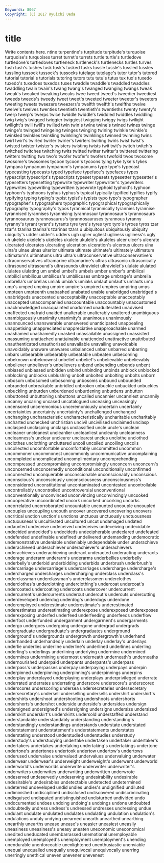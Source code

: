 ```yaml
---
Keywords: 8067 
Copyright: (C) 2017 Ryuichi Ueda
---
```


# title

Write contents here.
ntine turpentine's turpitude turpitude's turquoise turquoise's turquoises turret turret's turrets
turtle turtle's turtledove turtledove's turtledoves turtleneck turtleneck's turtlenecks turtles turves
tush tush's tushes tusk tusk's tusked tusks tussle tussle's tussled
tussles tussling tussock tussock's tussocks tutelage tutelage's tutor tutor's tutored
tutorial tutorial's tutorials tutoring tutors tutu tutu's tutus tux tux's
tuxedo tuxedo's tuxedoes tuxedos tuxes twaddle twaddle's twaddled twaddles twaddling
twain twain's twang twang's twanged twanging twangs tweak tweak's tweaked
tweaking tweaks twee tweed tweed's tweedier tweediest tweeds tweeds's tweedy
tweet tweet's tweeted tweeter tweeter's tweeters tweeting tweets tweezers tweezers's
twelfth twelfth's twelfths twelve twelve's twelves twenties twentieth twentieth's twentieths
twenty twenty's twerp twerp's twerps twice twiddle twiddle's twiddled twiddles
twiddling twig twig's twigged twiggier twiggiest twigging twiggy twigs twilight
twilight's twill twill's twilled twin twin's twine twine's twined twines
twinge twinge's twinged twingeing twinges twinging twining twinkle twinkle's twinkled
twinkles twinkling twinkling's twinklings twinned twinning twins twirl twirl's twirled
twirler twirler's twirlers twirling twirls twist twist's twisted twister twister's
twisters twisting twists twit twit's twitch twitch's twitched twitches twitching
twits twitted twitter twitter's twittered twittering twitters twitting two two's
twofer twofer's twofers twofold twos twosome twosome's twosomes tycoon tycoon's
tycoons tying tyke tyke's tykes tympana tympanum tympanum's tympanums type
type's typecast typecasting typecasts typed typeface typeface's typefaces types typescript
typescript's typescripts typeset typesets typesetter typesetter's typesetters typesetting typewrite typewriter
typewriter's typewriters typewrites typewriting typewritten typewrote typhoid typhoid's typhoon typhoon's
typhoons typhus typhus's typical typically typified typifies typify typifying typing
typing's typist typist's typists typo typo's typographer typographer's typographers typographic
typographical typographically typography typography's typos tyrannical tyrannically tyrannies tyrannise tyrannised
tyrannises tyrannising tyrannosaur tyrannosaur's tyrannosaurs tyrannosaurus tyrannosaurus's tyrannosauruses tyrannous tyranny
tyranny's tyrant tyrant's tyrants tyre tyre's tyres tyro tyro's tyroes
tyros tzar tzar's tzarina tzarina's tzarinas tzars u ubiquitous ubiquitously
ubiquity ubiquity's udder udder's udders ugh uglier ugliest ugliness ugliness's
ugly uh ukelele ukelele's ukeleles ukulele ukulele's ukuleles ulcer ulcer's
ulcerate ulcerated ulcerates ulcerating ulceration ulceration's ulcerous ulcers ulna ulna's
ulnae ulnas ulterior ultimata ultimate ultimate's ultimately ultimatum ultimatum's ultimatums
ultra ultra's ultraconservative ultraconservative's ultraconservatives ultramarine ultramarine's ultras ultrasonic ultrasonically
ultrasound ultrasound's ultrasounds ultraviolet ultraviolet's ululate ululated ululates ululating um
umbel umbel's umbels umber umber's umbilical umbilici umbilicus umbilicus's umbilicuses
umbrage umbrage's umbrella umbrella's umbrellas umiak umiak's umiaks umlaut umlaut's
umlauts ump ump's umped umping umpire umpire's umpired umpires umpiring
umps umpteen umpteenth unabashed unabated unable unabridged unabridged's unabridgeds unaccented
unacceptability unacceptable unacceptably unaccepted unaccompanied unaccountable unaccountably unaccustomed unacknowledged unacquainted
unadorned unadulterated unadvised unaffected unafraid unaided unalterable unalterably unaltered unambiguous
unambiguously unanimity unanimity's unanimous unanimously unannounced unanswerable unanswered unanticipated unappealing
unappetising unappreciated unappreciative unapproachable unarmed unashamed unashamedly unasked unassailable unassigned
unassisted unassuming unattached unattainable unattended unattractive unattributed unauthenticated unauthorised unavailable
unavailing unavoidable unavoidably unaware unawares unbalanced unbar unbarred unbarring unbars
unbearable unbearably unbeatable unbeaten unbecoming unbeknown unbeknownst unbelief unbelief's unbelievable
unbelievably unbeliever unbeliever's unbelievers unbend unbending unbends unbent unbiased unbiassed
unbidden unbind unbinding unbinds unblock unblocked unblocking unblocks unblushing unbolt
unbolted unbolting unbolts unborn unbosom unbosomed unbosoming unbosoms unbound unbounded
unbranded unbreakable unbridled unbroken unbuckle unbuckled unbuckles unbuckling unburden unburdened
unburdening unburdens unbutton unbuttoned unbuttoning unbuttons uncalled uncannier uncanniest uncannily
uncanny uncaring uncased uncatalogued unceasing unceasingly uncensored unceremonious unceremoniously uncertain
uncertainly uncertainties uncertainty uncertainty's unchallenged unchanged unchanging uncharacteristic uncharacteristically uncharitable
uncharitably uncharted unchecked unchristian uncivil uncivilised unclaimed unclasp unclasped unclasping
unclasps unclassified uncle uncle's unclean uncleaner uncleanest uncleanlier uncleanliest uncleanly
uncleanness uncleanness's unclear unclearer unclearest uncles unclothe unclothed unclothes unclothing
uncluttered uncoil uncoiled uncoiling uncoils uncollected uncomfortable uncomfortably uncommitted uncommon
uncommoner uncommonest uncommonly uncommunicative uncomplaining uncompleted uncomplicated uncomplimentary uncomprehending uncompressed
uncompromising uncompromisingly unconcern unconcern's unconcerned unconcernedly unconditional unconditionally unconfirmed unconnected
unconquerable unconscionable unconscionably unconscious unconscious's unconsciously unconsciousness unconsciousness's unconsidered unconstitutional
uncontaminated uncontested uncontrollable uncontrollably uncontrolled uncontroversial unconventional unconventionally unconvinced unconvincing
unconvincingly uncooked uncooperative uncoordinated uncork uncorked uncorking uncorks uncorrelated uncorroborated
uncountable uncounted uncouple uncoupled uncouples uncoupling uncouth uncover uncovered uncovering
uncovers uncritical unction unction's unctions unctuous unctuously unctuousness unctuousness's uncultivated
uncultured uncut undamaged undated undaunted undeceive undeceived undeceives undeceiving undecidable
undecided undecided's undecideds undecipherable undeclared undefeated undefended undefinable undefined undelivered
undemanding undemocratic undemonstrative undeniable undeniably undependable under underachieve underachieved underachiever
underachiever's underachievers underachieves underachieving underact underacted underacting underacts underage underarm
underarm's underarms underbellies underbelly underbelly's underbid underbidding underbids underbrush underbrush's
undercarriage undercarriage's undercarriages undercharge undercharge's undercharged undercharges undercharging underclass underclass's
underclassman underclassman's underclassmen underclothes underclothes's underclothing underclothing's undercoat undercoat's undercoated
undercoating undercoats undercover undercurrent undercurrent's undercurrents undercut undercut's undercuts undercutting
underdeveloped underdog underdog's underdogs underdone underemployed underestimate underestimate's underestimated underestimates
underestimating underexpose underexposed underexposes underexposing underfed underfeed underfeeding underfeeds underflow
underfoot underfunded undergarment undergarment's undergarments undergo undergoes undergoing undergone undergrad
undergrads undergraduate undergraduate's undergraduates underground underground's undergrounds undergrowth undergrowth's underhand
underhanded underhandedly underlain underlay underlay's underlays underlie underlies underline underline's
underlined underlines underling underling's underlings underlining underlying undermine undermined undermines
undermining undermost underneath underneath's underneaths undernourished underpaid underpants underpants's underpass
underpass's underpasses underpay underpaying underpays underpin underpinned underpinning underpinning's underpinnings
underpins underplay underplayed underplaying underplays underprivileged underrate underrated underrates underrating
underscore underscore's underscored underscores underscoring undersea undersecretaries undersecretary undersecretary's undersell
underselling undersells undershirt undershirt's undershirts undershoot undershooting undershoots undershorts undershorts's
undershot underside underside's undersides undersign undersigned undersigned's undersigning undersigns undersize
undersized underskirt underskirt's underskirts undersold understaffed understand understandable understandably understanding
understanding's understandingly understandings understands understate understated understatement understatement's understatements understates
understating understood understudied understudies understudy understudy's understudying undertake undertaken undertaker
undertaker's undertakers undertakes undertaking undertaking's undertakings undertone undertone's undertones undertook
undertow undertow's undertows underused undervalue undervalued undervalues undervaluing underwater underwear
underwear's underweight underweight's underwent underworld underworld's underworlds underwrite underwriter underwriter's
underwriters underwrites underwriting underwritten underwrote undeserved undeservedly undeserving undesirability undesirable
undesirable's undesirables undetectable undetected undetermined undeterred undeveloped undid undies undies's
undignified undiluted undiminished undisciplined undisclosed undiscovered undiscriminating undisguised undisputed undistinguished
undisturbed undivided undo undocumented undoes undoing undoing's undoings undone undoubted
undoubtedly undress undress's undressed undresses undressing undue undulant undulate undulated
undulates undulating undulation undulation's undulations unduly undying unearned unearth unearthed
unearthing unearthly unearths unease unease's uneasier uneasiest uneasily uneasiness uneasiness's
uneasy uneaten uneconomic uneconomical unedited uneducated unembarrassed unemotional unemployable unemployed
unemployed's unemployment unemployment's unending unendurable unenforceable unenlightened unenthusiastic unenviable unequal
unequalled unequally unequivocal unequivocally unerring unerringly unethical uneven unevener unevenest
